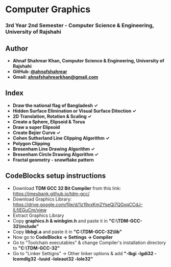 # Computer Graphics
### 3rd Year 2nd Semester - Computer Science & Engineering, University of Rajshahi

## Author
- **Ahnaf Shahrear Khan, Computer Science & Engineering, University of Rajshahi**
- **GitHub: [@ahnafshahrear](https://github.com/ahnafshahrear)**
- **Gmail: ahnafshahrearkhan@gmail.com**

## Index
- **Draw the national flag of Bangladesh ✓**
- **Hidden Surface Elimination or Visual Surface Ditection ✓**
- **2D Translation, Rotation & Scaling ✓**
- **Create a Sphere, Elipsoid & Torus**
- **Draw a super Elipsoid**
- **Create Bejier Curve ✓**
- **Cohen Sutherland Line Clipping Algorithm ✓**
- **Polygon Clipping** 
- **Bresenham Line Drawing Algorithm ✓**
- **Bresenham Circle Drawing Algorithm ✓**
- **Fractal geometry - snowflake pattern**

## CodeBlocks setup instructions
- Download **TDM GCC 32 Bit Compiler** from this link: https://jmeubank.github.io/tdm-gcc/
- Download Graphics Library: https://drive.google.com/file/d/1z19xxKm2YseQi7QGxqCCdJ-lLfiEGuCm/view
- Extract Graphics Library
- Copy **graphics.h & winbgim.h** and paste it in **"C:\\TDM-GCC-32\\include"**
- Copy **libbgi.a** and paste it in **"C:\\TDM-GCC-32\\lib"**
- Now go to **CodeBlocks -> Settings -> Compiler** 
- Go to "Toolchain executables" & change Compiler's installation directory to **"C:\\TDM-GCC-32"**
- Go to "Linker Settigns" -> Other linker options & add **"-lbgi -lgdi32 -lcomdlg32 -luuid -loleaut32 -lole32"**
